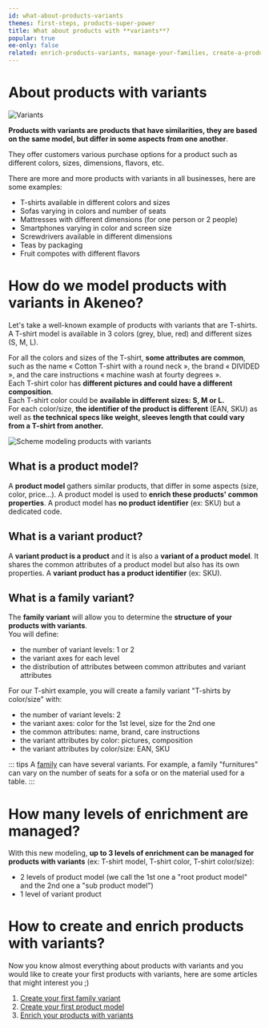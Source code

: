 ```yaml
---
id: what-about-products-variants
themes: first-steps, products-super-power
title: What about products with **variants**?
popular: true
ee-only: false
related: enrich-products-variants, manage-your-families, create-a-product
---
```


# About products with variants

![Variants](Products_Product%20variant.svg)

**Products with variants are products that have similarities, they are based on the same model, but differ in some aspects from one another**.

They offer customers various purchase options for a product such as different colors, sizes, dimensions, flavors, etc.

There are more and more products with variants in all businesses, here are some examples:
- T-shirts available in different colors and sizes
- Sofas varying in colors and number of seats
- Mattresses with different dimensions (for one person or 2 people)
- Smartphones varying in color and screen size
- Screwdrivers available in different dimensions
- Teas by packaging
- Fruit compotes with different flavors

# How do we model products with variants in Akeneo?

Let's take a well-known example of products with variants that are T-shirts. A T-shirt model is available in 3 colors (grey, blue, red) and different sizes (S, M, L).

For all the colors and sizes of the T-shirt, **some attributes are common**, such as the name « Cotton T-shirt with a round neck », the brand « DIVIDED », and the care instructions « machine wash at fourty degrees ».   
Each T-shirt color has **different pictures and could have a different composition**.  
Each T-shirt color could be **available in different sizes: S, M or L.**   
For each color/size, **the identifier of the product is different** (EAN, SKU) as well as **the technical specs like weight, sleeves length that could vary from a T-shirt from another.**

![Scheme modeling products with variants](scheme_variants.png)

## What is a product model?

A **product model** gathers similar products, that differ in some aspects (size, color, price...). A product model is used to **enrich these products' common properties**.
A product model has **no product identifier** (ex: SKU) but a dedicated code.

## What is a variant product?

A **variant product is a product** and it is also a **variant of a product model**. It shares the common attributes of a product model but also has its own properties. A **variant product has a product identifier** (ex: SKU).

## What is a family variant?

The **family variant** will allow you to determine the **structure of your products with variants**.  
You will define:
- the number of variant levels: 1 or 2
- the variant axes for each level
- the distribution of attributes between common attributes and variant attributes

For our T-shirt example, you will create a family variant "T-shirts by color/size" with:
- the number of variant levels: 2
- the variant axes: color for the 1st level, size for the 2nd one
- the common attributes: name, brand, care instructions
- the variant attributes by color: pictures, composition
- the variant attributes by color/size: EAN, SKU

::: tips
A [family](what-is-a-family.html) can have several variants. For example, a family "furnitures" can vary on the number of seats for a sofa or on the material used for a table.
:::

# How many levels of enrichment are managed?
With this new modeling, **up to 3 levels of enrichment can be managed for products with variants** (ex: T-shirt model, T-shirt color, T-shirt color/size):
- 2 levels of product model (we call the 1st one a "root product model" and the 2nd one a "sub product model")
- 1 level of variant product

# How to create and enrich products with variants?
Now you know almost everything about products with variants and you would like to create your first products with variants, here are some articles that might interest you ;)
1.  [Create your first family variant](manage-your-families.html#create-a-family-variant)
1.  [Create your first product model ](create-a-product.html#create-a-product-model)
1.  [Enrich your products with variants](enrich-products-variants.html)
